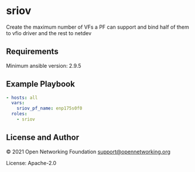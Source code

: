 # sriov

Create the maximum number of VFs a PF can support and bind half of them
to vfio driver and the rest to netdev

## Requirements

Minimum ansible version: 2.9.5

## Example Playbook

```yaml
- hosts: all
  vars:
    sriov_pf_name: enp175s0f0
  roles:
    - sriov

```

## License and Author

© 2021 Open Networking Foundation <support@opennetworking.org>

License: Apache-2.0
